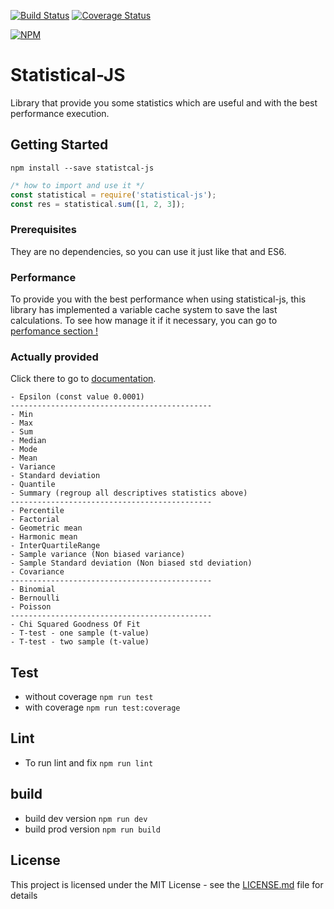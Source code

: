 [![Build Status](https://travis-ci.org/adrien2p/statistical-js.svg?branch=master)](https://travis-ci.org/adrien2p/statistical-js)
[![Coverage Status](https://coveralls.io/repos/github/adrien2p/statistical-js/badge.svg?branch=master)](https://coveralls.io/github/adrien2p/statistical-js?branch=master)

[![NPM](https://nodei.co/npm/statistical-js.png?downloads=true&downloadRank=true&stars=true)](https://nodei.co/npm/statistical-js/)

# Statistical-JS

Library that provide you some statistics which are useful and with the best performance execution.

## Getting Started

`npm install --save statistcal-js`
```javascript
/* how to import and use it */
const statistical = require('statistical-js');
const res = statistical.sum([1, 2, 3]);
```

### Prerequisites

They are no dependencies, so you can use it just like that and ES6.


### Performance

To provide you with the best performance when using statistical-js, this library has implemented a variable cache system to save the last calculations.
To see how manage it if it necessary, you can go to [perfomance section !](https://github.com/adrien2p/statistical-js/wiki/Performance)

### Actually provided

Click there to go to [documentation](https://github.com/adrien2p/statistical-js/wiki).

    - Epsilon (const value 0.0001)
    ---------------------------------------------
    - Min
    - Max
    - Sum
    - Median
    - Mode
    - Mean
    - Variance
    - Standard deviation
    - Quantile
    - Summary (regroup all descriptives statistics above)
    ---------------------------------------------
    - Percentile
    - Factorial
    - Geometric mean
    - Harmonic mean
    - InterQuartileRange
    - Sample variance (Non biased variance)
    - Sample Standard deviation (Non biased std deviation)
    - Covariance
    ---------------------------------------------
    - Binomial
    - Bernoulli
    - Poisson
    ---------------------------------------------
    - Chi Squared Goodness Of Fit
    - T-test - one sample (t-value)
    - T-test - two sample (t-value)


## Test

- without coverage `npm run test`
- with coverage `npm run test:coverage`

## Lint

- To run lint and fix `npm run lint`

## build

- build dev version `npm run dev`
- build prod version `npm run build`

## License

This project is licensed under the MIT License - see the [LICENSE.md](LICENSE.md) file for details
